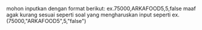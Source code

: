 mohon inputkan dengan format berikut:
ex.75000,ARKAFOOD5,5,false
maaf agak kurang sesuai seperti soal yang mengharuskan input seperti
ex.(75000,"ARKAFOOD5",5,"false")
